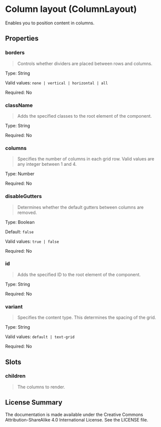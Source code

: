 # Column layout (ColumnLayout)

Enables you to position content in columns.



## Properties



### borders

> Controls whether dividers are placed between rows and columns.

Type: String

Valid values: `none | vertical | horizontal | all`

Required: No


### className

> Adds the specified classes to the root element of the component.

Type: String

Required: No


### columns

> Specifies the number of columns in each grid row.
> Valid values are any integer between 1 and 4.

Type: Number

Required: No


### disableGutters

> Determines whether the default gutters between columns are removed.

Type: Boolean

Default: `false`

Valid values: `true | false`

Required: No


### id

> Adds the specified ID to the root element of the component.

Type: String

Required: No


### variant

> Specifies the content type. This determines the spacing of the grid.

Type: String

Valid values: `default | text-grid`

Required: No





## Slots



### children

> The columns to render.









## License Summary

The documentation is made available under the Creative Commons Attribution-ShareAlike 4.0 International License. See the LICENSE file.
